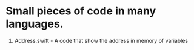 # Small pieces of code in many languages.

1. Address.swift - A code that show the address in memory of variables

